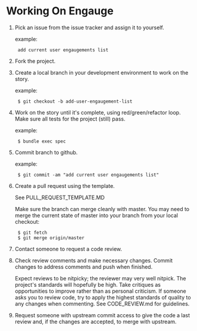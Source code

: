 # Working On Engauge

1. Pick an issue from the issue tracker and assign it to yourself.

    example:
    
        add current user engaugements list

2. Fork the project.

3. Create a local branch in your development environment to work on the story.

    example:

        $ git checkout -b add-user-engaugement-list

4. Work on the story until it's complete, using red/green/refactor loop.  Make
   sure all tests for the project (still) pass.

    example:

        $ bundle exec spec

5. Commit branch to github.

    example:

        $ git commit -am "add current user engaugements list"

6. Create a pull request using the template.

    See PULL_REQUEST_TEMPLATE.MD

    Make sure the branch can merge cleanly with master.  You may need to merge
    the current state of master into your branch from your local checkout:

        $ git fetch
        $ git merge origin/master

7. Contact someone to request a code review.

8. Check review comments and make necessary changes.  Commit changes to address
   comments and push when finished.

    Expect reviews to be nitpicky; the reviewer may very well nitpick.  The
    project's standards will hopefully be high.  Take critiques as
    opportunities to improve rather than as personal criticism.  If someone
    asks you to review code, try to apply the highest standards of quality to
    any changes when commenting.  See CODE_REVIEW.md for guidelines.

9. Request someone with upstream commit access to give the code a last review
   and, if the changes are accepted, to merge with upstream.
